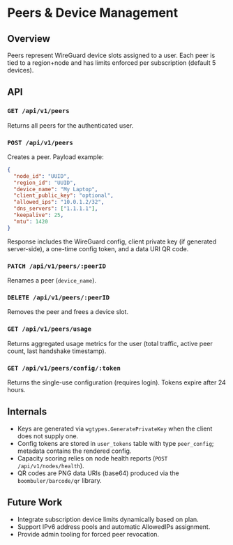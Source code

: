 # Peers & Device Management

## Overview

Peers represent WireGuard device slots assigned to a user. Each peer is tied to a region+node and has limits enforced per subscription (default 5 devices).

## API

### `GET /api/v1/peers`
Returns all peers for the authenticated user.

### `POST /api/v1/peers`
Creates a peer. Payload example:

```json
{
  "node_id": "UUID",
  "region_id": "UUID",
  "device_name": "My Laptop",
  "client_public_key": "optional",
  "allowed_ips": "10.0.1.2/32",
  "dns_servers": ["1.1.1.1"],
  "keepalive": 25,
  "mtu": 1420
}
```

Response includes the WireGuard config, client private key (if generated server-side), a one-time config token, and a data URI QR code.

### `PATCH /api/v1/peers/:peerID`
Renames a peer (`device_name`).

### `DELETE /api/v1/peers/:peerID`
Removes the peer and frees a device slot.

### `GET /api/v1/peers/usage`
Returns aggregated usage metrics for the user (total traffic, active peer count, last handshake timestamp).

### `GET /api/v1/peers/config/:token`
Returns the single-use configuration (requires login). Tokens expire after 24 hours.

## Internals

* Keys are generated via `wgtypes.GeneratePrivateKey` when the client does not supply one.
* Config tokens are stored in `user_tokens` table with type `peer_config`; metadata contains the rendered config.
* Capacity scoring relies on node health reports (`POST /api/v1/nodes/health`).
* QR codes are PNG data URIs (base64) produced via the `boombuler/barcode/qr` library.

## Future Work

* Integrate subscription device limits dynamically based on plan.
* Support IPv6 address pools and automatic AllowedIPs assignment.
* Provide admin tooling for forced peer revocation.
